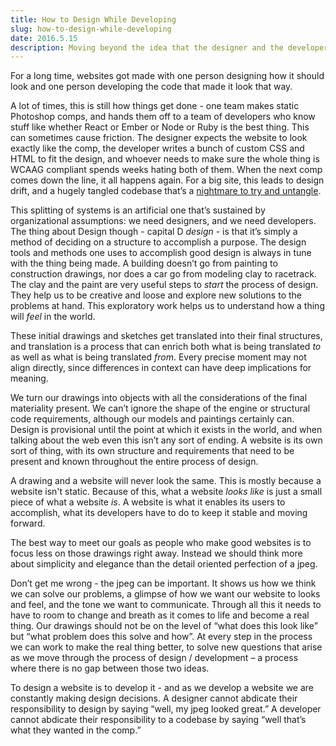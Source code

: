 ```yaml
---
title: How to Design While Developing
slug: how-to-design-while-developing
date: 2016.5.15
description: Moving beyond the idea that the designer and the developer on a web project are different people, and that somehow those are different things.
---
```


For a long time, websites got made with one person designing how it should look and one person developing the code that made it look that way.

A lot of times, this is still how things get done - one team makes static Photoshop comps, and hands them off to a team of developers who know stuff like whether React or Ember or Node or Ruby is the best thing. This can sometimes cause friction. The designer expects the website to look exactly like the comp, the developer writes a bunch of custom CSS and HTML to fit the design, and whoever needs to make sure the whole thing is WCAAG compliant spends weeks hating both of them. When the next comp comes down the line, it all happens again. For a big site, this leads to design drift, and a hugely tangled codebase that’s a [nightmare to try and untangle](http://paulcpederson.com/articles/css-for-people-who-hate-css/).

This splitting of systems is an artificial one that’s sustained by organizational assumptions: we need designers, and we need developers. The thing about Design though - capital D _design_ - is that it’s simply a method of deciding on a structure to accomplish a purpose. The design tools and methods one uses to accomplish good design is always in tune with the thing being made. A building doesn’t go from painting to construction drawings, nor does a car go from modeling clay to racetrack. The clay and the paint are very useful steps to _start_ the process of design. They help us to be creative and loose and explore new solutions to the problems at hand. This exploratory work helps us to understand how a thing will _feel_ in the world.

These initial drawings and sketches get translated into their final structures, and translation is a process that can enrich both what is being translated _to_ as well as what is being translated _from_. Every precise moment may not align directly, since differences in context can have deep implications for meaning.

We turn our drawings into objects with all the considerations of the final materiality present. We can’t ignore the shape of the engine or structural code requirements, although our models and paintings certainly can. Design is provisional until the point at which it exists in the world, and when talking about the web even this isn’t any sort of ending. A website is its own sort of thing, with its own structure and requirements that need to be present and known throughout the entire process of design.

A drawing and a website will never look the same. This is mostly because a website isn't static. Because of this, what a website _looks like_ is just a small piece of what a website _is_. A website is what it enables its users to accomplish, what its developers have to do to keep it stable and moving forward.

The best way to meet our goals as people who make good websites is to focus less on those drawings right away. Instead we should think more about simplicity and elegance than the detail oriented perfection of a jpeg.

Don’t get me wrong - the jpeg can be important. It shows us how we think we can solve our problems, a glimpse of how we want our website to looks and feel, and the tone we want to communicate. Through all this it needs to have to room to change and breath as it comes to life and become a real thing. Our drawings should not be on the level of “what does this look like” but “what problem does this solve and how”. At every step in the process we can work to make the real thing better, to solve new questions that arise as we move through the process of design / development – a process where there is no gap between those two ideas.

To design a website is to develop it - and as we develop a website we are constantly making design decisions. A designer cannot abdicate their responsibility to design by saying “well, my jpeg looked great.” A developer cannot abdicate their responsibility to a codebase by saying “well that’s what they wanted in the comp.”
